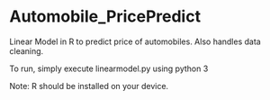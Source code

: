 # Automobile_PricePredict
Linear Model in R to predict price of automobiles. Also handles data cleaning.

To run, simply execute linearmodel.py using python 3

Note: R should be installed on your device.
